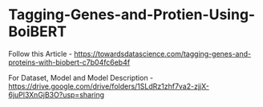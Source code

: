 # Tagging-Genes-and-Protien-Using-BoiBERT

Follow this Article - https://towardsdatascience.com/tagging-genes-and-proteins-with-biobert-c7b04fc6eb4f

For Dataset, Model and Model Description - https://drive.google.com/drive/folders/1SLdRz1zhf7va2-zjjX-6juPl3XnGjB3O?usp=sharing

